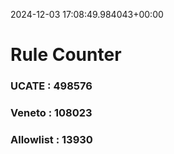 2024-12-03 17:08:49.984043+00:00
# Rule Counter 
 ### UCATE : 498576

 ### Veneto : 108023

 ### Allowlist : 13930